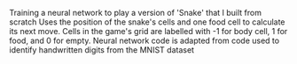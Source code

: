 Training a neural network to play a version of 'Snake' that I built from scratch
Uses the position of the snake's cells and one food cell to calculate its next move.
Cells in the game's grid are labelled with -1 for body cell, 1 for food, and 0 for empty.
Neural network code is adapted from code used to identify handwritten digits from the MNIST dataset
